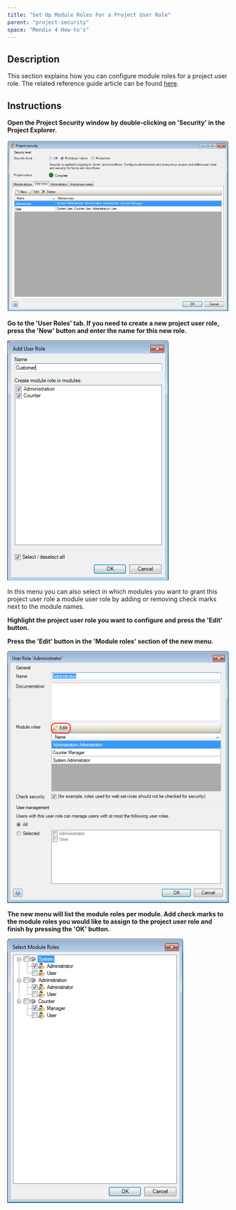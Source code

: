 ```yaml
---
title: "Set Up Module Roles For a Project User Role"
parent: "project-security"
space: "Mendix 4 How-to's"
---
```

## Description

This section explains how you can configure module roles for a project user role. The related reference guide article can be found [here](/refguide4/user-role).

## Instructions

 **Open the Project Security window by double-clicking on 'Security' in the Project Explorer.**

![](attachments/2621510/2752782.png)

 **Go to the 'User Roles' tab. If you need to create a new project user role, press the 'New' button and enter the name for this new role.**

![](attachments/2621510/2752789.png)

In this menu you can also select in which modules you want to grant this project user role a module user role by adding or removing check marks next to the module names.

 **Highlight the project user role you want to configure and press the 'Edit' button.**

 **Press the 'Edit' button in the 'Module roles' section of the new menu.**

![](attachments/2621510/2752784.png)

 **The new menu will list the module roles per module. Add check marks to the module roles you would like to assign to the project user role and finish by pressing the 'OK' button.**

![](attachments/2621510/2752783.png)
